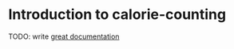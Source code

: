 # Introduction to calorie-counting

TODO: write [great documentation](http://jacobian.org/writing/what-to-write/)
